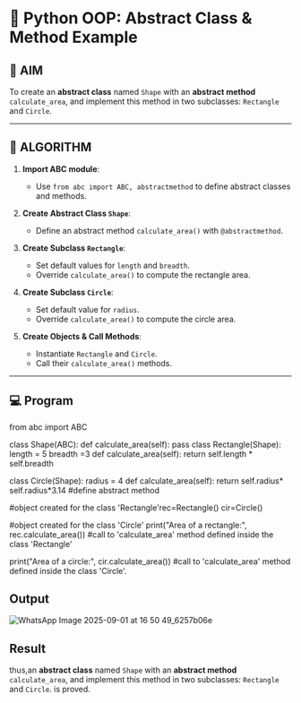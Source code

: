 # 🐍 Python OOP: Abstract Class & Method Example

## 🎯 AIM

To create an **abstract class** named `Shape` with an **abstract method** `calculate_area`, and implement this method in two subclasses: `Rectangle` and `Circle`.

---

## 🧠 ALGORITHM

1. **Import ABC module**:
   - Use `from abc import ABC, abstractmethod` to define abstract classes and methods.

2. **Create Abstract Class `Shape`**:
   - Define an abstract method `calculate_area()` with `@abstractmethod`.

3. **Create Subclass `Rectangle`**:
   - Set default values for `length` and `breadth`.
   - Override `calculate_area()` to compute the rectangle area.

4. **Create Subclass `Circle`**:
   - Set default value for `radius`.
   - Override `calculate_area()` to compute the circle area.

5. **Create Objects & Call Methods**:
   - Instantiate `Rectangle` and `Circle`.
   - Call their `calculate_area()` methods.

---

## 💻 Program

from abc import ABC

class Shape(ABC):
    def calculate_area(self):
        pass
class Rectangle(Shape):
    length = 5
    breadth =3 
    def calculate_area(self):
        return self.length * self.breadth

class Circle(Shape):
  radius = 4
  def calculate_area(self):
        return self.radius* self.radius*3.14
  #define abstract method

 #object created for the class 'Rectangle'rec=Rectangle()
cir=Circle()

 #object created for the class 'Circle'
print("Area of a rectangle:", rec.calculate_area()) #call to 'calculate_area' method defined inside the class 'Rectangle'

print("Area of a circle:", cir.calculate_area()) #call to 'calculate_area' method defined inside the class 'Circle'.


## Output

![WhatsApp Image 2025-09-01 at 16 50 49_6257b06e](https://github.com/user-attachments/assets/e6a0bc7b-88c8-44e8-86f3-f23aa95034c8)

## Result

thus,an **abstract class** named `Shape` with an **abstract method** `calculate_area`, and implement this method in two subclasses: `Rectangle` and `Circle`. is proved.
